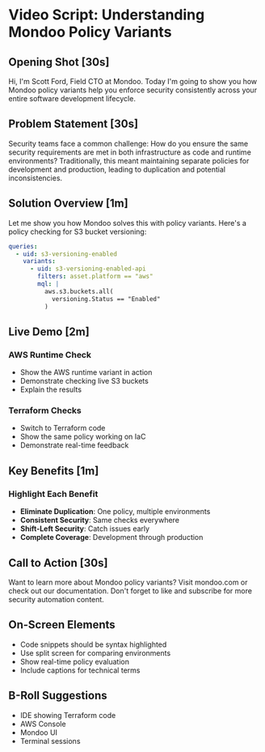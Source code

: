 # Video Script: Understanding Mondoo Policy Variants

## Opening Shot [30s]
Hi, I'm Scott Ford, Field CTO at Mondoo. Today I'm going to show you how Mondoo policy variants help you enforce security consistently across your entire software development lifecycle.

## Problem Statement [30s]
Security teams face a common challenge: How do you ensure the same security requirements are met in both infrastructure as code and runtime environments? Traditionally, this meant maintaining separate policies for development and production, leading to duplication and potential inconsistencies.

## Solution Overview [1m]
Let me show you how Mondoo solves this with policy variants. Here's a policy checking for S3 bucket versioning:

```yaml
queries:
  - uid: s3-versioning-enabled
    variants:
      - uid: s3-versioning-enabled-api
        filters: asset.platform == "aws"
        mql: |
          aws.s3.buckets.all(
            versioning.Status == "Enabled"
          )
```

## Live Demo [2m]

### AWS Runtime Check
* Show the AWS runtime variant in action
* Demonstrate checking live S3 buckets
* Explain the results

### Terraform Checks
* Switch to Terraform code
* Show the same policy working on IaC
* Demonstrate real-time feedback

## Key Benefits [1m]

### Highlight Each Benefit
* **Eliminate Duplication**: One policy, multiple environments
* **Consistent Security**: Same checks everywhere
* **Shift-Left Security**: Catch issues early
* **Complete Coverage**: Development through production

## Call to Action [30s]
Want to learn more about Mondoo policy variants? Visit mondoo.com or check out our documentation. Don't forget to like and subscribe for more security automation content.

## On-Screen Elements
* Code snippets should be syntax highlighted
* Use split screen for comparing environments
* Show real-time policy evaluation
* Include captions for technical terms

## B-Roll Suggestions
* IDE showing Terraform code
* AWS Console
* Mondoo UI
* Terminal sessions